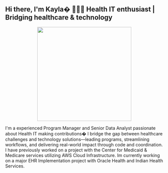 ## Hi there, I'm Kayla� 👩🏿‍💻 Health IT enthusiast | Bridging healthcare & technology

<div align="center">
  <img src="https://github.com/kreid191814/README.md/blob/main/Shutterstock_2603055635-3.png?raw=true" width="300" />
</div>

I'm a experienced Program Manager and Senior Data Analyst passionate about Health IT making contributions� I bridge the gap between healthcare challenges and technology solutions—leading programs, streamlining workflows, and delivering real-world impact through code and coordination. I have previously worked on a project with the Center for Medicaid & Medicare services utilizing AWS Cloud Infrastructure. Im currently working on a major EHR Implementation project with Oracle Health and Indian Health Services.


<!--



-->
